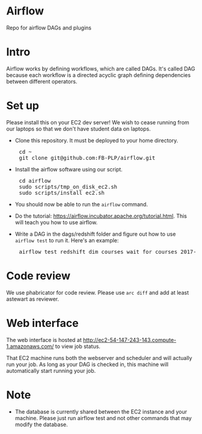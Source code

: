 # Airflow
Repo for airflow DAGs and plugins

# Intro
Airflow works by defining workflows, which are called DAGs. It's called DAG because each workflow is a directed acyclic graph defining dependencies between different operators.

# Set up
Please install this on your EC2 dev server! We wish to cease running from our laptops so that we don't have student data on laptops.

* Clone this repository. It must be deployed to your home directory.

<pre>
    cd ~
    git clone git@github.com:FB-PLP/airflow.git
</pre>

* Install the airflow software using our script.

<pre>
    cd airflow
    sudo scripts/tmp_on_disk_ec2.sh
    sudo scripts/install_ec2.sh
</pre>

* You should now be able to run the <code>airflow</code> command.

* Do the tutorial: https://airflow.incubator.apache.org/tutorial.html. This will teach you how to use airflow.

* Write a DAG in the dags/redshift folder and figure out how to use <code>airflow test</code> to run it. Here's an example:

<pre>
    airflow test redshift_dim_courses wait_for_courses 2017-02-15
</pre>

# Code review
We use phabricator for code review. Please use <code>arc diff</code> and add at least astewart as reviewer.

# Web interface
The web interface is hosted at http://ec2-54-147-243-143.compute-1.amazonaws.com/ to view job status.

That EC2 machine runs both the webserver and scheduler and will actually run your job. As long as your DAG is checked in, this machine will automatically start running your job.

# Note
* The database is currently shared between the EC2 instance and your machine. Please just run airflow test and not other commands that may modify the database.
